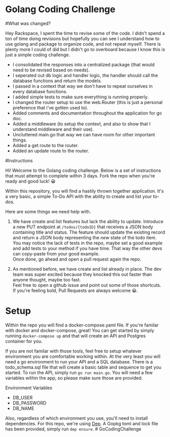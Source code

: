 # Golang Coding Challenge

#What was changed?

Hey Rackspace, I spent the time to revise some of the code. I didn't spend a ton of time doing revisions but hopefully you can see I understand how to use golang and package to organize code, and not repeat myself. There is plenty more I could of did but I didn't go to overboard because I know this is just a simple coding challenge.

	
* I consolidated the responses into a centralized package (that would need to be revised based on needs).
* I seperated out db logic and handler logic, the handler should call the database functions and return the models.
* I passed in a context that way we don't have to repeat ourselves in every database functions.
* I added simple tests to make sure everything is running properly.
* I changed the router setup to use the web.Router (this is just a personal preference that i've gotten used to).
* Added comments and documentation throughout the application for go doc.
* Added a middleware (to setup the context, and also to show that I understand middleware and their use).
* Uncluttered main.go that way we can have room for other important things.
* Added a get route to the router.
* Added an update route to the router.




#Instructions

Hi! Welcome to the Golang coding challenge. Below is a set of instructions that must attempt to complete within 3 days. Fork the repo when you're ready and good luck! 😀

Within this repository, you will find a hastily thrown together application. It's a very basic, a simple To-Do API with the ability to create and list your to-dos.

Here are some things we need help with.

1. We have create and list features but lack the ability to update. Introduce a new PUT endpoint at `/todos/{todoID}` that receives a JSON body containing title and status. The feature should update the existing record and return a JSON body representing the _new_ state of the todo item.  
You may notice the lack of tests in the repo, maybe set a good example and add tests to your method if you have time. That way the other devs can copy-paste from your good example.  
Once done, go ahead and open a pull request again the repo.

2. As mentioned before, we have create and list already in place. The dev team was super excited because they knocked this out faster than anyone thought, maybe too fast.  
Feel free to open a github issue and point out some of those shortcuts. If you're feeling bold, Pull Requests are always welcome 😀.

# Setup

Within the repo you will find a docker-compose.yaml file. If you're familar with docker and docker-compose, great! You can get started by simply running `docker-compose up` and that will create an API and Postgres container for you.

If you are not familar with those tools, feel free to setup whatever environment you are comfortable working within. At the very least you will need a go environment to run your API and a SQL database. There is a todo_schema.sql file that will create a basic table and sequence to get you started. To run the API, simply run `go run main.go`. You will need a few variables within the app, so please make sure those are provided.

Environment Variables

* DB_USER
* DB_PASSWORD
* DB_NAME

Also, regardless of which environment you use, you'll need to install dependencies. For this repo, we're using [Dep](https://golang.github.io/dep/). A Gopkg toml and lock file has been provided, simply run `dep ensure`.
#   G o C o d i n g C h a l l e n g e 
 
 
